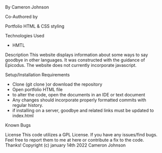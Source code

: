 By Cameron Johnson

Co-Authored by 

Portfolio  HTML & CSS styling

Technologies Used
* HMTL


Description
This website displays information about some ways to say goodbye in other languages. It was constructed with the guidance of Epicodus. The website does not currently incorporate javascript.

Setup/Installation Requirements
* Clone (git clone )or download the repository
* Open portfolio HTML file 
* to alter the code, open the documents in an IDE or text document
* Any changes should incorporate properly formatted commits with regular history.
* if installing on a server, goodbye and related links must be updated to index.html

Known Bugs


License
This code utilizes a GPL License. If you have any issues/find bugs. Feel free to report them to me at here or contribute a fix to the code. Thanks!
Copyright (c) january 14th 2022 Cameron Johnson
